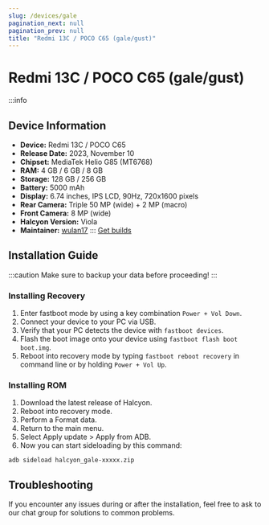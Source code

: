```yaml
---
slug: /devices/gale
pagination_next: null
pagination_prev: null
title: "Redmi 13C / POCO C65 (gale/gust)"
---
```

# Redmi 13C / POCO C65 (gale/gust)
:::info
## Device Information
- **Device:** Redmi 13C / POCO C65
- **Release Date:** 2023, November 10
- **Chipset:** 	MediaTek Helio G85 (MT6768)
- **RAM:**  4 GB / 6 GB / 8 GB
- **Storage:** 128 GB / 256 GB
- **Battery:** 5000 mAh
- **Display:** 6.74 inches, IPS LCD, 90Hz, 720x1600 pixels
- **Rear Camera:** Triple 50 MP (wide) + 2 MP (macro)
- **Front Camera:** 8 MP (wide)
- **Halcyon Version:** Viola
- **Maintainer:** [wulan17](https://github.com/wulan17)
:::
<a href="https://www.pling.com/p/2058150/" class="button button--primary">Get builds</a>
## Installation Guide
:::caution
Make sure to backup your data before proceeding!
:::
### Installing Recovery
1. Enter fastboot mode by using a key combination `Power + Vol Down`.
2. Connect your device to your PC via USB.
3. Verify that your PC detects the device with `fastboot devices`.
4. Flash the boot image onto your device using `fastboot flash boot boot.img`.
5. Reboot into recovery mode by typing `fastboot reboot recovery` in command line or by holding `Power + Vol Up`.
### Installing ROM
1. Download the latest release of Halcyon.
2. Reboot into recovery mode.
3. Perform a Format data.
4. Return to the main menu.
5. Select Apply update > Apply from ADB.
6. Now you can start sideloading by this command:
```
adb sideload halcyon_gale-xxxxx.zip
```
## Troubleshooting
If you encounter any issues during or after the installation, feel free to ask to our chat group for solutions to common problems.
